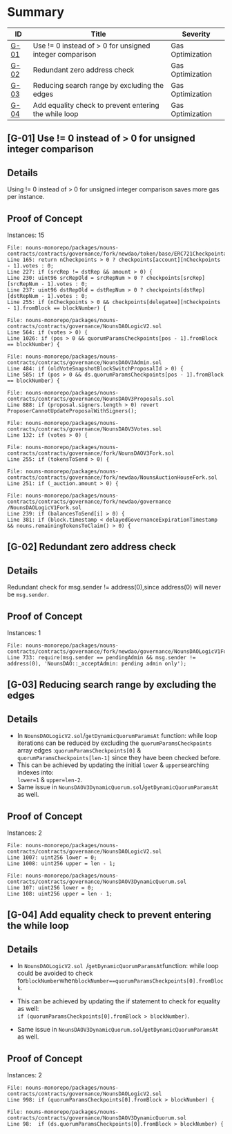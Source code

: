 # Summary

| ID            | Title                                                   | Severity         |
| ------------- | ------------------------------------------------------- | ---------------- |
| [G-01](#g-01) | Use != 0 instead of > 0 for unsigned integer comparison | Gas Optimization |
| [G-02](#g-02) | Redundant zero address check                            | Gas Optimization |
| [G-03](#g-03) | Reducing search range by excluding the edges            | Gas Optimization |
| [G-04](#g-04) | Add equality check to prevent entering the while loop   | Gas Optimization |

## [G-01] Use != 0 instead of > 0 for unsigned integer comparison 

## Details

Using != 0 instead of > 0 for unsigned integer comparison saves more gas per instance.

## Proof of Concept

Instances: 15

```solidity
File: nouns-monorepo/packages/nouns-contracts/contracts/governance/fork/newdao/token/base/ERC721CheckpointableUpgradeable.sol
Line 165: return nCheckpoints > 0 ? checkpoints[account][nCheckpoints - 1].votes : 0;
Line 227: if (srcRep != dstRep && amount > 0) {
Line 230: uint96 srcRepOld = srcRepNum > 0 ? checkpoints[srcRep][srcRepNum - 1].votes : 0;
Line 237: uint96 dstRepOld = dstRepNum > 0 ? checkpoints[dstRep][dstRepNum - 1].votes : 0;
Line 255: if (nCheckpoints > 0 && checkpoints[delegatee][nCheckpoints - 1].fromBlock == blockNumber) {
```

```solidity
File: nouns-monorepo/packages/nouns-contracts/contracts/governance/NounsDAOLogicV2.sol
Line 564: if (votes > 0) {
Line 1026: if (pos > 0 && quorumParamsCheckpoints[pos - 1].fromBlock == blockNumber) {
```

```solidity
File: nouns-monorepo/packages/nouns-contracts/contracts/governance/NounsDAOV3Admin.sol
Line 484: if (oldVoteSnapshotBlockSwitchProposalId > 0) {
Line 585: if (pos > 0 && ds.quorumParamsCheckpoints[pos - 1].fromBlock == blockNumber) {
```

```solidity
File: nouns-monorepo/packages/nouns-contracts/contracts/governance/NounsDAOV3Proposals.sol
Line 888: if (proposal.signers.length > 0) revert ProposerCannotUpdateProposalWithSigners();
```

```solidity
File: nouns-monorepo/packages/nouns-contracts/contracts/governance/NounsDAOV3Votes.sol
Line 132: if (votes > 0) {
```

```solidity
File: nouns-monorepo/packages/nouns-contracts/contracts/governance/fork/NounsDAOV3Fork.sol
Line 255: if (tokensToSend > 0) {
```

```solidity
File: nouns-monorepo/packages/nouns-contracts/contracts/governance/fork/newdao/NounsAuctionHouseFork.sol
Line 251: if (_auction.amount > 0) {
```

```solidity
File: nouns-monorepo/packages/nouns-contracts/contracts/governance/fork/newdao/governance
/NounsDAOLogicV1Fork.sol
Line 239: if (balancesToSend[i] > 0) {
Line 381: if (block.timestamp < delayedGovernanceExpirationTimestamp && nouns.remainingTokensToClaim() > 0) {
```

## [G-02] Redundant zero address check 

## Details

Redundant check for msg.sender != address(0),since address(0) will never be `msg.sender`.

## Proof of Concept

Instances: 1

```solidity
File: nouns-monorepo/packages/nouns-contracts/contracts/governance/fork/newdao/governance/NounsDAOLogicV1Fork.sol
Line 733: require(msg.sender == pendingAdmin && msg.sender != address(0), 'NounsDAO::_acceptAdmin: pending admin only');
```

## [G-03] Reducing search range by excluding the edges 

## Details

- In `NounsDAOLogicV2.sol`/`getDynamicQuorumParamsAt` function: while loop iterations can be reduced by excluding the `quorumParamsCheckpoints` array edges :`quorumParamsCheckpoints[0]` & `quorumParamsCheckpoints[len-1]` since they have been checked before.
- This can be achieved by updating the initial `lower` & `upper`searching indexes into:  
  `lower=1` & `upper=len-2`.
- Same issue in `NounsDAOV3DynamicQuorum.sol`/`getDynamicQuorumParamsAt` as well.

## Proof of Concept

Instances: 2

```solidity
File: nouns-monorepo/packages/nouns-contracts/contracts/governance/NounsDAOLogicV2.sol
Line 1007: uint256 lower = 0;
Line 1008: uint256 upper = len - 1;
```

```solidity
File: nouns-monorepo/packages/nouns-contracts/contracts/governance/NounsDAOV3DynamicQuorum.sol
Line 107: uint256 lower = 0;
Line 108: uint256 upper = len - 1;
```

## [G-04] Add equality check to prevent entering the while loop 

## Details

- In `NounsDAOLogicV2.sol `/`getDynamicQuorumParamsAt`function: while loop could be avoided to check for`blockNumber`when`blockNumber==quorumParamsCheckpoints[0].fromBlock`.

- This can be achieved by updating the if statement to check for equality as well:  
  `if (quorumParamsCheckpoints[0].fromBlock > blockNumber)`.

- Same issue in `NounsDAOV3DynamicQuorum.sol`/`getDynamicQuorumParamsAt` as well.

## Proof of Concept

Instances: 2

```solidity
File: nouns-monorepo/packages/nouns-contracts/contracts/governance/NounsDAOLogicV2.sol
Line 998: if (quorumParamsCheckpoints[0].fromBlock > blockNumber) {
```

```solidity
File: nouns-monorepo/packages/nouns-contracts/contracts/governance/NounsDAOV3DynamicQuorum.sol
Line 98:  if (ds.quorumParamsCheckpoints[0].fromBlock > blockNumber) {
```
